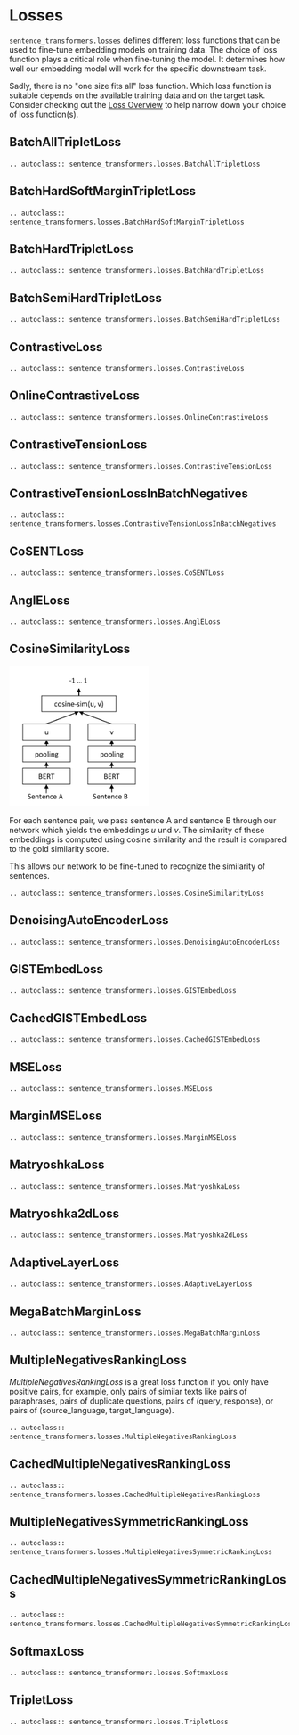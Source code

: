# Losses
`sentence_transformers.losses` defines different loss functions that can be used to fine-tune embedding models on training data. The choice of loss function plays a critical role when fine-tuning the model. It determines how well our embedding model will work for the specific downstream task.

Sadly, there is no "one size fits all" loss function. Which loss function is suitable depends on the available training data and on the target task. Consider checking out the [Loss Overview](../../sentence_transformer/loss_overview.html) to help narrow down your choice of loss function(s).

## BatchAllTripletLoss
```{eval-rst}
.. autoclass:: sentence_transformers.losses.BatchAllTripletLoss
```

## BatchHardSoftMarginTripletLoss
```{eval-rst}
.. autoclass:: sentence_transformers.losses.BatchHardSoftMarginTripletLoss
```

## BatchHardTripletLoss
```{eval-rst}
.. autoclass:: sentence_transformers.losses.BatchHardTripletLoss
```

## BatchSemiHardTripletLoss
```{eval-rst}
.. autoclass:: sentence_transformers.losses.BatchSemiHardTripletLoss
```

## ContrastiveLoss
```{eval-rst}
.. autoclass:: sentence_transformers.losses.ContrastiveLoss
```

## OnlineContrastiveLoss
```{eval-rst}
.. autoclass:: sentence_transformers.losses.OnlineContrastiveLoss
```

## ContrastiveTensionLoss
```{eval-rst}
.. autoclass:: sentence_transformers.losses.ContrastiveTensionLoss
```

## ContrastiveTensionLossInBatchNegatives
```{eval-rst}
.. autoclass:: sentence_transformers.losses.ContrastiveTensionLossInBatchNegatives
```

## CoSENTLoss

```{eval-rst}
.. autoclass:: sentence_transformers.losses.CoSENTLoss
```

## AnglELoss

```{eval-rst}
.. autoclass:: sentence_transformers.losses.AnglELoss
```

## CosineSimilarityLoss

<img src="https://raw.githubusercontent.com/UKPLab/sentence-transformers/master/docs/img/SBERT_Siamese_Network.png" alt="SBERT Siamese Network Architecture" width="250"/>

For each sentence pair, we pass sentence A and sentence B through our network which yields the embeddings *u* und *v*. The similarity of these embeddings is computed using cosine similarity and the result is compared to the gold similarity score. 

This allows our network to be fine-tuned to recognize the similarity of sentences.


```{eval-rst}
.. autoclass:: sentence_transformers.losses.CosineSimilarityLoss
```

## DenoisingAutoEncoderLoss

```{eval-rst}
.. autoclass:: sentence_transformers.losses.DenoisingAutoEncoderLoss
```

## GISTEmbedLoss
```{eval-rst}
.. autoclass:: sentence_transformers.losses.GISTEmbedLoss
```

## CachedGISTEmbedLoss
```{eval-rst}
.. autoclass:: sentence_transformers.losses.CachedGISTEmbedLoss
```

## MSELoss
```{eval-rst}
.. autoclass:: sentence_transformers.losses.MSELoss
```

## MarginMSELoss
```{eval-rst}
.. autoclass:: sentence_transformers.losses.MarginMSELoss
```

## MatryoshkaLoss
```{eval-rst}
.. autoclass:: sentence_transformers.losses.MatryoshkaLoss
```

## Matryoshka2dLoss
```{eval-rst}
.. autoclass:: sentence_transformers.losses.Matryoshka2dLoss
```

## AdaptiveLayerLoss
```{eval-rst}
.. autoclass:: sentence_transformers.losses.AdaptiveLayerLoss
```

## MegaBatchMarginLoss

```{eval-rst}
.. autoclass:: sentence_transformers.losses.MegaBatchMarginLoss
```

## MultipleNegativesRankingLoss

*MultipleNegativesRankingLoss* is a great loss function if you only have positive pairs, for example, only pairs of similar texts like pairs of paraphrases, pairs of duplicate questions, pairs of (query, response), or pairs of (source_language, target_language).

```{eval-rst}
.. autoclass:: sentence_transformers.losses.MultipleNegativesRankingLoss
```

## CachedMultipleNegativesRankingLoss

```{eval-rst}
.. autoclass:: sentence_transformers.losses.CachedMultipleNegativesRankingLoss
```

## MultipleNegativesSymmetricRankingLoss

```{eval-rst}
.. autoclass:: sentence_transformers.losses.MultipleNegativesSymmetricRankingLoss
```

## CachedMultipleNegativesSymmetricRankingLoss

```{eval-rst}
.. autoclass:: sentence_transformers.losses.CachedMultipleNegativesSymmetricRankingLoss
```

## SoftmaxLoss
```{eval-rst}
.. autoclass:: sentence_transformers.losses.SoftmaxLoss
```

## TripletLoss
```{eval-rst}
.. autoclass:: sentence_transformers.losses.TripletLoss
```
